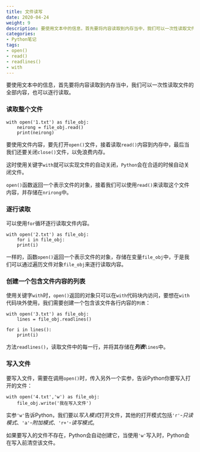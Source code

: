 ```yaml
---
title: 文件读写
date: 2020-04-24
weight: 9
description: 要使用文本中的信息，首先要将内容读取到内存当中，我们可以一次性读取文件的全部内容，也可以逐行读取。
categories:
- Python笔记
tags:
- open()
- read()
- readlines()
- with
---
```


要使用文本中的信息，首先要将内容读取到内存当中，我们可以一次性读取文件的全部内容，也可以逐行读取。
### 读取整个文件

```
with open('1.txt') as file_obj:
    neirong = file_obj.read()
    print(neirong)
```

要使用文件内容，要先打开`open()`文件，接着读取`read()`内容到内存中，最后当我们还要关闭`close()`文件，以免浪费内存。

这时使用关键字`with`就可以实现文件的自动关闭，`Python`会在合适的时候自动关闭文件。

`open()`函数返回一个表示文件的对象，接着我们可以使用`read()`来读取这个文件内容，并存储在`nrirong`中。
### 逐行读取
可以使用`for`循环逐行读取文件内容。
```
with open('2.txt') as file_obj:
    for i in file_obj:
    print(i)
```
一样的，函数`open()`返回一个表示文件的对象，存储在变量`file_obj`中，于是我们可以通过遍历文件对象`file_obj`来逐行读取内容。

### 创建一个包含文件内容的列表
使用关键字`with`时，`open()`返回的对象只可以在`with`代码块内访问，要想在`with`代码块外使用，我们需要创建一个包含该文件各行内容的`列表`：

```
with open('3.txt') as file_obj:
    lines = file_obj.readlines()

for i in lines():
    print(i)
```
方法`readlines()`，读取文件中的每一行，并将其存储在***列表***`lines`中。

### 写入文件
要写入文件，需要在调用`open()`时，传入另外一个实参，告诉Python你要写入打开的文件：

```
with open('4.txt','w') as file_obj:
    file_obj.write('我在写入文件')
```
实参`'w'`告诉Python，我们要以*写入模式*打开文件，其他的打开模式包括`'r'`-*只读模式*、`'a'`-*附加模式*、`'r+'`-*读写模式*。

如果要写入的文件不存在，Python会自动创建它，当使用`'w'`写入时，Python会在写入前清空该文件。
